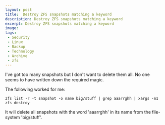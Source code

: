 ```yaml
---
layout: post
title:  Destroy ZFS snapshots matching a keyword
description: Destroy ZFS snapshots matching a keyword
excerpt: Destroy ZFS snapshots matching a keyword
image: 
tags:
 - Security
 - Linux
 - Backup
 - Technology
 - Archive
 - zfs
---
```


I've got too many snapshots but I don't want to delete them all. No one seems to have written down the required magic.

The following worked for me:

```
zfs list -r -t snapshot -o name big/stuff | grep aaarrghh | xargs -n1 zfs destroy 
```

It will delete all snapshots with the word 'aaarrghh' in its name from the file-system 'big/stuff'.
